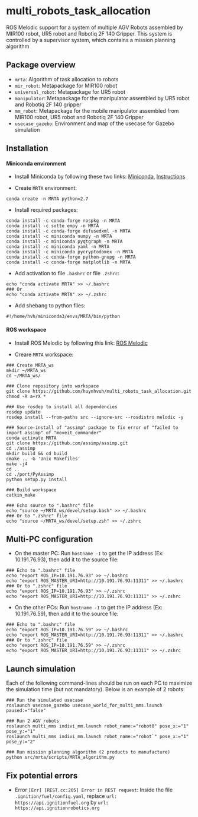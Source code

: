multi_robots_task_allocation
==========

ROS Melodic support for a system of multiple AGV Robots assembled by MIR100 robot, UR5 robot and Robotiq 2F 140 Gripper. This system is controlled by a supervisor system, which contains a mission planning algorithm


Package overview
----------------

* `mrta`: Algorithm of task allocation to robots
* `mir_robot`: Metapackage for MIR100 robot
* `universal_robot`: Metapackage for UR5 robot
* `manipulator`: Metapackage for the manipulator assembled by UR5 robot and Robotiq 2F 140 gripper
* `mm_robot`: Metapackage for the mobile manipulator assembled from MIR100 robot, UR5 robot and Robotiq 2F 140 Gripper
* `usecase_gazebo`: Environment and map of the usecase for Gazebo simulation


Installation
------------

#### Miniconda environment

* Install Miniconda by following these two links: [Miniconda](https://docs.conda.io/en/latest/miniconda.html), [Instructions](https://conda.io/projects/conda/en/latest/user-guide/install/linux.html)

* Create `MRTA` environment: 
```
conda create -n MRTA python=2.7
```

* Install required packages:
```
conda install -c conda-forge rospkg -n MRTA
conda install -c sotte empy -n MRTA
conda install -c conda-forge defusedxml -n MRTA
conda install -c miniconda numpy -n MRTA
conda install -c miniconda pyqtgraph -n MRTA
conda install -c miniconda yaml -n MRTA
conda install -c miniconda pycryptodomex -n MRTA
conda install -c conda-forge python-gnupg -n MRTA
conda install -c conda-forge matplotlib -n MRTA
```

* Add activation to file `.bashrc` or file `.zshrc`:
```
echo "conda activate MRTA" >> ~/.bashrc
### Or
echo "conda activate MRTA" >> ~/.zshrc
```

* Add shebang to python files:
```
#!/home/hvh/miniconda3/envs/MRTA/bin/python
```

#### ROS workspace

* Install ROS Melodic by following this link: [ROS Melodic](http://wiki.ros.org/melodic/Installation/Ubuntu)

* Creare `MRTA` workspace:
```
### Create MRTA_ws
mkdir ~/MRTA_ws
cd ~/MRTA_ws/

### Clone repository into workspace
git clone https://github.com/huynhvuh/multi_robots_task_allocation.git
chmod -R a+rX *

### Use rosdep to install all dependencies
rosdep update
rosdep install --from-paths src --ignore-src --rosdistro melodic -y

### Source-install of "assimp" package to fix error of "failed to import assimp" of "moveit_commander"
conda activate MRTA
git clone https://github.com/assimp/assimp.git
cd ./assimp
mkdir build && cd build
cmake .. -G 'Unix Makefiles'
make -j4
cd ..
cd ./port/PyAssimp
python setup.py install

### Build workspace
catkin_make

### Echo source to ".bashrc" file
echo "source ~/MRTA_ws/devel/setup.bash" >> ~/.bashrc
### Or to ".zshrc" file
echo "source ~/MRTA_ws/devel/setup.zsh" >> ~/.zshrc
```

Multi-PC configuration
------------

* On the master PC: 
Run `hostname -I` to get the IP address (Ex: 10.191.76.93), then add it to the source file:
```
### Echo to ".bashrc" file
echo "export ROS_IP=10.191.76.93" >> ~/.bashrc
echo "export ROS_MASTER_URI=http://10.191.76.93:11311" >> ~/.bashrc
### Or to ".zshrc" file
echo "export ROS_IP=10.191.76.93" >> ~/.zshrc
echo "export ROS_MASTER_URI=http://10.191.76.93:11311" >> ~/.zshrc
```

* On the other PCs:
Run `hostname -I` to get the IP address (Ex: 10.191.76.59), then add it to the source file:
```
### Echo to ".bashrc" file
echo "export ROS_IP=10.191.76.59" >> ~/.bashrc
echo "export ROS_MASTER_URI=http://10.191.76.93:11311" >> ~/.bashrc
### Or to ".zshrc" file
echo "export ROS_IP=10.191.76.59" >> ~/.zshrc
echo "export ROS_MASTER_URI=http://10.191.76.93:11311" >> ~/.zshrc
```


Launch simulation
------------
Each of the following command-lines should be run on each PC to maximize the simulation time (but not mandatory). Below is an example of 2 robots:
```
### Run the simulated usecase
roslaunch usecase_gazebo usecase_world_for_multi_mms.launch paused:="false"  

### Run 2 AGV robots
roslaunch multi_mms indivi_mm.launch robot_name:="robot0" pose_x:="1" pose_y:="1"
roslaunch multi_mms indivi_mm.launch robot_name:="robot`" pose_x:="1" pose_y:="2"

### Run mission planning algorithm (2 products to manufacture)
python src/mrta/scripts/MRTA_algorithm.py 
```


Fix potential errors
------------

* Error `[Err] [REST.cc:205] Error in REST request`:
Inside the file `.ignition/fuel/config.yaml`, replace `url: https://api.ignitionfuel.org` by `url: https://api.ignitionrobotics.org`
